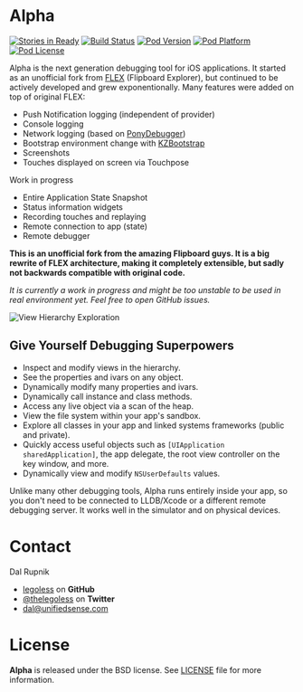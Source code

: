 Alpha
======

[![Stories in Ready](https://badge.waffle.io/legoless/alpha.svg?label=ready&title=Ready)](http://waffle.io/legoless/alpha)
[![Build Status](https://travis-ci.org/Legoless/Alpha.svg)](https://travis-ci.org/legoless/Alpha)
[![Pod Version](http://img.shields.io/cocoapods/v/Alpha.svg?style=flat)](http://cocoadocs.org/docsets/Alpha/)
[![Pod Platform](http://img.shields.io/cocoapods/p/Alpha.svg?style=flat)](http://cocoadocs.org/docsets/Alpha/)
[![Pod License](http://img.shields.io/cocoapods/l/Alpha.svg?style=flat)](http://opensource.org/licenses/BSD-3-Clause)



Alpha is the next generation debugging tool for iOS applications. It started as an unofficial fork from [FLEX](https://github.com/Flipboard/FLEX) (Flipboard Explorer), but continued to be actively developed and grew exponentionally. Many features were added on top of original FLEX:

- Push Notification logging (independent of provider)
- Console logging
- Network logging (based on [PonyDebugger](https://github.com/square/PonyDebugger))
- Bootstrap environment change with [KZBootstrap](https://github.com/krzysztofzablocki/KZBootstrap)
- Screenshots
- Touches displayed on screen via Touchpose

Work in progress
- Entire Application State Snapshot
- Status information widgets
- Recording touches and replaying
- Remote connection to app (state)
- Remote debugger

**This is an unofficial fork from the amazing Flipboard guys. It is a big rewrite of FLEX architecture, making it completely extensible, but sadly not backwards compatible with original code.**

*It is currently a work in progress and might be too unstable to be used in real environment yet. Feel free to open GitHub issues.*

![View Hierarchy Exploration](http://engineering.flipboard.com/assets/flex/basic-view-exploration.gif)


## Give Yourself Debugging Superpowers
- Inspect and modify views in the hierarchy.
- See the properties and ivars on any object.
- Dynamically modify many properties and ivars.
- Dynamically call instance and class methods.
- Access any live object via a scan of the heap.
- View the file system within your app's sandbox.
- Explore all classes in your app and linked systems frameworks (public and private).
- Quickly access useful objects such as `[UIApplication sharedApplication]`, the app delegate, the root view controller on the key window, and more.
- Dynamically view and modify `NSUserDefaults` values.

Unlike many other debugging tools, Alpha runs entirely inside your app, so you don't need to be connected to LLDB/Xcode or a different remote debugging server. It works well in the simulator and on physical devices.


Contact
======

Dal Rupnik

- [legoless](https://github.com/legoless) on **GitHub**
- [@thelegoless](https://twitter.com/thelegoless) on **Twitter**
- [dal@unifiedsense.com](mailto:dal@unifiedsense.com)

License
======

**Alpha** is released under the BSD license. See [LICENSE](https://github.com/Legoless/Alpha/blob/master/LICENSE) file for more information.
